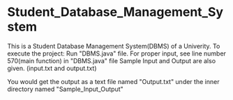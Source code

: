 # Student_Database_Management_System
This is a Student Database Management System(DBMS) of a Univerity.
To execute the project:
Run "DBMS.java" file.
For proper input, see line number 570(main function) in "DBMS.java" file
Sample Input and Output are also given. (input.txt and output.txt)

You would get the output as a text file named "Output.txt" under the inner directory named "Sample_Input_Output"
